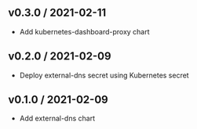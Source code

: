 ## v0.3.0 / 2021-02-11

* Add kubernetes-dashboard-proxy chart

## v0.2.0 / 2021-02-09

* Deploy external-dns secret using Kubernetes secret

## v0.1.0 / 2021-02-09

* Add external-dns chart
